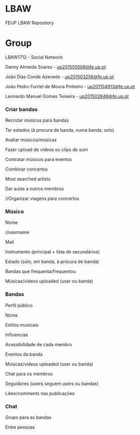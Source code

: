 # LBAW
FEUP LBAW Repository

# Group
LBAW1712 - Social Network


Danny Almeida Soares - up201505509@fe.up.pt

João Dias Conde Azevedo - up201503256@fe.up.pt

João Pedro Furriel de Moura Pinheiro - up201104913@fe.up.pt

Leonardo Manuel Gomes Teixeira - up201502848@fe.up.pt



### Criar bandas
Recrutar músicos para bandas

Ter estados (à procura de banda, numa banda, solo)

Avaliar músicos/músicas

Fazer upload de vídeos ou clips de som

Contratar músicos para eventos

Combinar concertos

Most searched artists

Dar aulas a outros membros

//Organizar viagens para concertos

### Músico
Nome

//username

Mail

Instrumento (principal + lista de secundários)

Estado (solo, em banda, à procura de banda)

Bandas que frequenta/frequentou

Músicas/vídeos uploaded (user ou banda)

### Bandas
Perfil público

Nome

Estilos musicais

Influencias

Acessibilidade de cada membro

Eventos da banda

Músicas/vídeos uploaded (user ou banda)

Chat para os membros


Seguidores (users seguem users ou bandas)

Likes/comments nas publicações

### Chat
Grupo para as bandas

Entre pessoas
